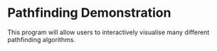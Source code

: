 # Pathfinding Demonstration

This program will allow users to interactively visualise many different pathfinding algorithms.
